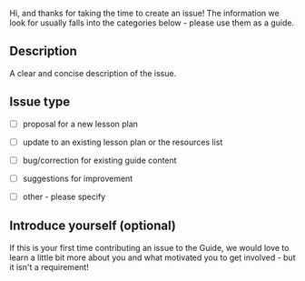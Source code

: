 Hi, and thanks for taking the time to create an issue! The information we look for usually falls into the categories below - please use them as a guide.


## Description

A clear and concise description of the issue.


## Issue type

 - [ ] proposal for a new lesson plan
 - [ ] update to an existing lesson plan or the resources list
 - [ ] bug/correction for existing guide content
 - [ ] suggestions for improvement
 - [ ] other - please specify


## Introduce yourself (optional)

If this is your first time contributing an issue to the Guide, we would love to learn a little bit more about you and what motivated you to get involved -  but it isn't a requirement!


